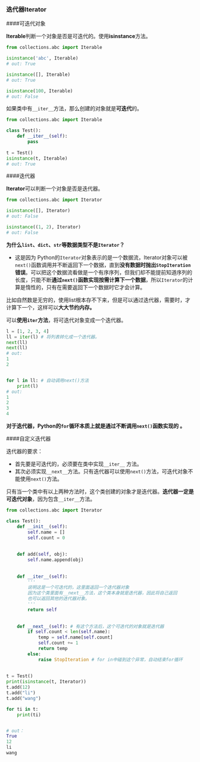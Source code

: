 ### 迭代器Iterator

####可迭代对象

**Iterable**判断一个对象是否是可迭代的。使用**isinstance**方法。

```python
from collections.abc import Iterable

isinstance('abc', Iterable)
# out: True

isinstance([], Iterable)
# out: True

isinstance(100, Iterable)
# out: False
```

如果类中有`__iter__`方法，那么创建的对象就是**可迭代**的。

```python
from collections.abc import Iterable

class Test():
	def __iter__(self):
        pass
    
t = Test()
isinstance(t, Iterable)
# out: True
```



####迭代器

**Iterator**可以判断一个对象是否是迭代器。

```python
from collections.abc import Iterator

isinstance([], Iterator)
# out: False

isinstance((1, 2), Iterator)
# out: False
```



**为什么`list`、`dict`、`str`等数据类型不是`Iterator`？** 

- 这是因为 Python的`Iterator`对象表示的是一个数据流，Iterator对象可以被`next()`函数调用并不断返回下一个数据，直到**没有数据时抛出`StopIteration`错误**。可以把这个数据流看做是一个有序序列，但我们却不能提前知道序列的长度，只能不断**通过`next()`函数实现按需计算下一个数据**，所以`Iterator`的计算是惰性的，只有在需要返回下一个数据时它才会计算。 

比如自然数是无穷的，使用list根本存不下来，但是可以通过迭代器，需要时，才计算下一个，这样可以**大大节约内存。**

可以**使用`iter`方法**，将可迭代对象变成一个迭代器。 

```python
l = [1, 2, 3, 4]
ll = iter(l) # 将列表转化成一个迭代器。
next(ll)
next(ll)
# out:
1
2


for l in ll: # 自动调用next()方法
    print(l)
# out:
1
2
3
4
```

 **对于迭代器，Python的`for`循环本质上就是通过不断调用`next()`函数实现的 。**



####自定义迭代器

迭代器的要求：

- 首先要是可迭代的，必须要在类中实现`__iter__` 方法。
- 其次必须实现`__next__`方法。只有迭代器可以使用`next()`方法，可迭代对象不能使用`next()`方法。

只有当一个类中有以上两种方法时，这个类创建的对象才是迭代器。**迭代器一定是可迭代对象**，因为包含`__iter__`方法。

```python
from collections.abc import Iterator

class Test():
    def __init__(self):
        self.name = []
        self.count = 0
    
    
    def add(self, obj):
        self.name.append(obj)
    
    
    def __iter__(self): 
        '''
        说明这是一个可迭代的，这里面返回一个迭代器对象
        因为这个类里面有__next__方法，这个类本身就是迭代器，因此将自己返回
        也可以返回其他的迭代器对象。
        '''
        return self 
	
    
    def __next__(self): # 有这个方法后，这个可迭代的对象就是迭代器
        if self.count < len(self.name):
            temp = self.name[self.count]
            self.count += 1
            return temp
        else:
            raise StopIteration # for in中碰到这个异常，自动结束for循环
    
    
t = Test()
print(isinstance(t, Iterator))
t.add(12)
t.add("li")
t.add("wang")

for ti in t: 
    print(ti)


# out：
True
12  
li  
wang
```







